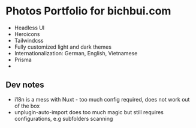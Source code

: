# Photos Portfolio for bichbui.com

- Headless UI
- Heroicons
- Tailwindcss
- Fully customized light and dark themes
- Internationalization: German, English, Vietnamese
- Prisma
-

## Dev notes

- i18n is a mess with Nuxt - too much config required, does not work out of the box
- unplugin-auto-import does too much magic but still requires configurations, e.g subfolders scanning
